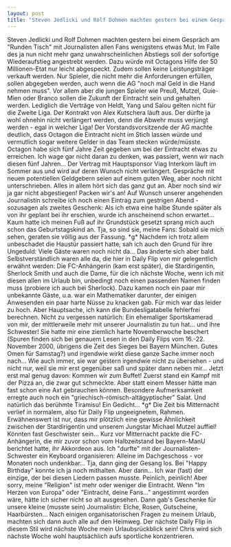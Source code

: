 ```yaml
---
layout: post
title: "Steven Jedlicki und Rolf Dohmen machten gestern bei einem Gespräch am Runden Tisch mit Journalisten allen Fans wenigstens etwas Mut."
---
```


Steven Jedlicki und Rolf Dohmen machten gestern bei einem Gespräch am "Runden Tisch" mit Journalisten allen Fans wenigstens etwas Mut. Im Falle des ja nun nicht mehr ganz unwahrscheinlichen Abstiegs soll der sofortige Wiederaufstieg angestrebt werden. Dazu würde mit Octagons Hilfe der 50 Millionen-Etat nur leicht abgespeckt. Zudem sollen keine Leistungsträger verkauft werden. Nur Spieler, die nicht mehr die Anforderungen erfüllen, sollen abgegeben werden, auch wenn die AG "noch mal Geld in die Hand nehmen muss". Vor allem aber die jungen Spieler wie Preuß, Mutzel, Guie-Mien oder Branco sollen die Zukunft der Eintracht sein und gehalten werden. Lediglich die Verträge von Heldt, Yang und Salou gelten nicht für die Zweite Liga. Der Kontrakt von Alex Kutschera läuft aus. Der dürfte ja wohl ohnehin nicht verlängert werden, denn die Abwehr muss verjüngt werden - egal in welcher Liga! Der Vorstandsvorsitzende der AG machte deutlich, dass Octagon die Eintracht nicht im Stich lassen würde und vermutlich sogar weitere Gelder in das Team stecken würde/müsste. Octagon habe sich fünf Jahre Zeit gegeben um bei der Eintracht etwas zu erreichen. Ich wage gar nicht daran zu denken, was passiert, wenn wir nach diesen fünf Jahren... Der Vertrag mit Hauptsponsor Viag Interkom läuft im Sommer aus und wird auf deren Wunsch nicht verlängert. Gespräche mit neuen potentiellen Geldgebern seien auf einem guten Weg, aber noch nicht unterschrieben. Alles in allem hört sich das ganz gut an. Aber noch sind wir ja gar nicht abgestiegen! Packen wir's an! Auf Wunsch unserer angehenden Journalistin schreibe ich noch einen Eintrag zum gestrigen Abend - sozusagen als zweites Geschenk: Als ich etwa eine halbe Stunde später als von ihr geplant bei ihr erschien, wurde ich anscheinend schon erwartet... Kaum hatte ich meinen Fuß auf ihr Grundstück gesetzt sprang mich auch schon das Geburtstagskind an. Tja, so sind sie, meine Fans: Sobald sie mich sehen, geraten sie völlig aus der Fassung. \*g\* Nachdem ich trotz allem unbeschadet die Haustür passiert hatte, sah ich auch den Grund für ihre Ungeduld: Viele Gäste waren noch nicht da... Das änderte sich aber bald. Selbstverständlich waren alle da, die hier in Daily Flip von mir gelegentlich erwähnt werden: Die FC-Anhängerin (kam erst später), die Stardirigentin, Sherlock Smith und auch die Dame, für die ich nächste Woche, wenn ich mit diesen allen im Urlaub bin, unbedingt noch einen passenden Namen finden muss (probiere ich auch bei Sherlock). Dazu kamen noch ein paar mir unbekannte Gäste, u.a. war ein Mathematiker darunter, der einigen Anwesenden ein paar harte Nüsse zu knacken gab. Für mich war das leider zu hoch. Aber Hauptsache, ich kann die Bundesligatabelle fehlerfrei berechnen. Nicht zu vergessen natürlich: Ein ehemaliger Sportskamerad von mir, der mittlerweile mehr mit unserer Journalistin zu tun hat... und ihre Schwester! Sie hatte mir eine ziemlich harte Novemberwoche beschert (Spuren finden sich bei genauem Lesen in den Daily Flips vom 16.-22. November 2000, übrigens die Zeit des Sieges bei Bayern München. Gutes Omen für Samstag?) und irgendwie wirkt diese ganze Sache immer noch nach... Wie auch immer, sie war gestern irgendwie nicht zu übersehen - und nicht nur, weil sie mir erst gegenüber saß und später dann neben mir... Jetzt erst mal genug davon: Kommen wir zum Buffet! Zuerst stand ein Kampf mit der Pizza an, die zwar gut schmeckte. Aber statt einem Messer hätte man fast schon eine Axt gebrauchen können. Besondere Aufmerksamkeit erregte auch noch ein "griechisch-römisch-altägyptischer" Salat. Und natürlich das berühmte Tiramisu! Ein Gedicht... \*g\* Die Zeit bis Mitternacht verlief in normalem, also für Daily Flip ungeeignetem, Rahmen. Erwähnenswert ist nur, dass mir plötzlich eine gewisse Ähnlichkeit zwischen der Stardirigentin und unserem Jungstar Michael Mutzel auffiel! Könnten fast Geschwister sein... Kurz vor Mitternacht packte die FC-Anhängerin, die mir zuvor schon vom Halbzeitstand bei Bayern-ManU berichtet hatte, ihr Akkordeon aus. Ich "durfte" mit der Journalisten-Schwester ein Keyboard organisieren: Alleine im Dachgeschoss - vor Monaten noch undenkbar... Tja, dann ging der Gesang los. Bei "Happy Birthday" konnte ich ja noch mithalten. Aber dann... Ich war (fast) der einzige, der bei diesen Liedern passen musste. Peinlich, peinlich! Aber sorry, meine "Religion" ist mehr oder weniger die Eintracht. Wenn "Im Herzen von Europa" oder "Eintracht, deine Fans..." angestimmt worden wäre, hätte ich sicher nicht so alt ausgesehen. Dann gab's Geschenke für unsere kleine (musste sein) Journalistin: Elche, Rosen, Gutscheine, Haarbürsten... Nach einigen organisatorischen Fragen zu meinem Urlaub, machten sich dann auch alle auf den Heimweg. Der nächste Daily Flip in diesem Stil wird nächste Woche mein Urlaubsrückblick sein! Chris wird sich nächste Woche wohl hauptsächlich aufs sportliche konzentrieren.
